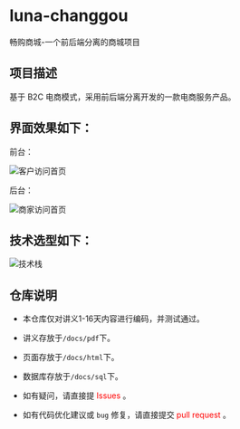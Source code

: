 # luna-changgou
畅购商城-一个前后端分离的商城项目
## 项目描述

基于 B2C 电商模式，采用前后端分离开发的一款电商服务产品。

## 界面效果如下：

前台：

![客户访问首页](https://s1.ax1x.com/2020/03/14/8QtOaj.png)

后台：

![商家访问首页](https://s1.ax1x.com/2020/03/14/8QNdOS.png)

## 技术选型如下：

![技术栈](https://s1.ax1x.com/2020/03/14/8Qyq58.png)

## 仓库说明

- 本仓库仅对讲义1-16天内容进行编码，并测试通过。
- 讲义存放于`/docs/pdf`下。
- 页面存放于`/docs/html`下。
- 数据库存放于`/docs/sql`下。

- 如有疑问，请直接提 <font color='red'>Issues</font> 。
- 如有代码优化建议或 `bug` 修复，请直接提交 <font color='red'>pull request</font> 。